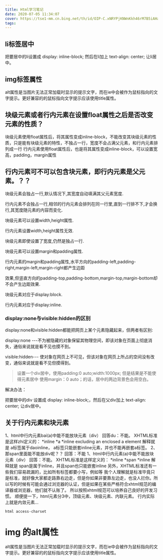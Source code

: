 ```yaml
---
title: Html学习笔记
date: 2020-07-05 11:34:07
cover: https://tse1-mm.cn.bing.net/th/id/OIP-C.xNRYPjKNWnKkh46rM7B5iAHaEK?pid=ImgDet&rs=1
tags:
---
```


## li标签居中
把要居中的li设置成 display: inline-block;
然后在li加上 text-align: center; 让li居中。
## img标签属性
alt属性是当图片无法正常加载时显示的提示文字，而在ie中会被作为鼠标指向的文字提示。更好兼容的的鼠标指向文字提示应该使用title属性。
## 块级元素或者行内元素在设置float属性之后是否改变元素的性质？
块级元素使用float属性后，将其属性变成inline-block，不能改变其块级元素的性质，只是能有块级元素的特性，不独占一行，宽度不会占满父元素，和行内元素排列成一行
行内元素使用float属性后，也是将其属性变成inline-block，可以设置宽高，padding，margin属性


## 行内元素可不可以包含块元素，即行内元素是父元素。？？

块级元素会独占一行,默认情况下,其宽度自动填满其父元素宽度. 

行内元素不会独占一行,相邻的行内元素会排列在同一行里,直到一行排不下,才会换行,其宽度随元素的内容而变化.  　

块级元素可以设置width,height属性.  　　

行内元素设置width,height属性无效.  　　

块级元素即使设置了宽度,仍然是独占一行.  　　  　　

块级元素可以设置margin和padding属性.  　　

行内元素的margin和padding属性,水平方向的padding-left,padding-right,margin-left,margin-right都产生边距

效果,但竖直方向的padding-top,padding-bottom,margin-top,margin-bottom却不会产生边距效果.  　　  　　

块级元素对应于display:block.  　　

行内元素对应于display:inline. 　　

### display:none与visible:hidden的区别
display:none和visible:hidden都能把网页上某个元素隐藏起来，但两者有区别:

display:none ---不为被隐藏的对象保留其物理空间，即该对象在页面上彻底消失，通俗来说就是看不见也摸不到。

visible:hidden--- 使对象在网页上不可见，但该对象在网页上所占的空间没有改变，通俗来说就是看不见但摸得到。

> 设置一个div居中，使用padding:0 auto;width:1000px;
但是结果是不能使得元素居中
使用margin：0 auto；的话，居中的两边背景色会用空白。

解决办法：

把要居中的div 设置成 display: inline-block;，然后在父div加上 text-align: center; 让div居中。

## 关于行内元素和块元素
1、html中行内元素bai(a)中能不能放块元素（div）
回答du：不能。
XHTML标准是这样zhi定义的：
*inline
*a
*inline excluding an enclosed a element
解释就是 a标签属于daoinline， a标签只能嵌套inline元素，并也不能再嵌套a标签。
2、那span里面能不能放div呢？？
回答：不能
1、html中行内元素(a)中能不能放块元素（div）
回答：不能。
XHTML标准是这样定义的：
*inline
*span
*inline
解释就是 span是属于inline，并且span也只能嵌套inline
另外，XHTML标准还有一些我们容易疏漏的，比如所有标签都要小写，例如<html>等
我个人理解就是标准毕竟只是标准，就好像大家都走路靠右边走，但是你如果非要靠左边走，也没人拦你。所以写的时候有可能会通过浏览器的认证，但是如果在某些严格符合xhtml规范的编译器或浏览器，他们就不认账了。
所以按照xhtml规范可以培养自己良好的开发习惯。
顺便提一下，html元素分3中，顶级元素、块级元素、内联元素。
行内实际上就是内敛元素...

```
html access-charset
```
# img 的alt属性
alt属性是当图片无法正常加载时显示的提示文字，而在ie中会被作为鼠标指向的文字提示。更好兼容的的鼠标指向文字提示应该使用title属性。